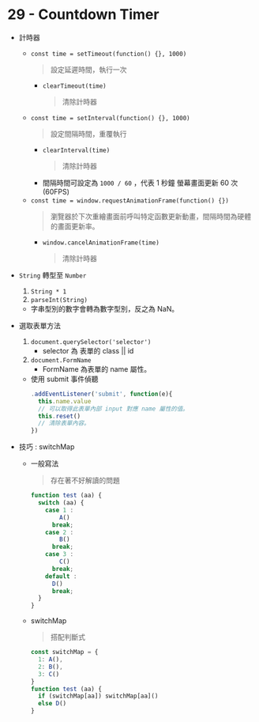 # 29 - Countdown Timer

- 計時器
    - `const time = setTimeout(function() {}, 1000)`
      > 設定延遲時間，執行一次
      - `clearTimeout(time)`
        > 清除計時器
    - `const time = setInterval(function() {}, 1000)`
      > 設定間隔時間，重覆執行
      - `clearInterval(time)`
        > 清除計時器
      - 間隔時間可設定為 `1000 / 60` ，代表 1 秒鐘 螢幕畫面更新 60 次(60FPS)
    - `const time = window.requestAnimationFrame(function() {})`
      > 瀏覽器於下次重繪畫面前呼叫特定函數更新動畫，間隔時間為硬體的畫面更新率。
      - `window.cancelAnimationFrame(time)`
        > 清除計時器

- `String` 轉型至 `Number`
    1. `String * 1`
    1. `parseInt(String)`
    - 字串型別的數字會轉為數字型別，反之為 NaN。

- 選取表單方法
    1. `document.querySelector('selector')`
        - selector 為 表單的 class || id
    1. `document.FormName`
        - FormName 為表單的 name 屬性。
    - 使用 submit 事件偵聽
      ```js
      .addEventListener('submit', function(e){
        this.name.value
        // 可以取得此表單內部 input 對應 name 屬性的值。
        this.reset()
        // 清除表單內容。
      })
      ```

- 技巧 : switchMap
    - 一般寫法
      > 存在著不好解讀的問題
        ```js
        function test (aa) {
          switch (aa) {
            case 1 :
                A()
              break;
            case 2 :
                B()
              break;
            case 3 :
                C()
              break;
            default :
              D()
              break;
          }
        }
        ```
    - switchMap
      > 搭配判斷式
      ```js
      const switchMap = {
        1: A(),
        2: B(),
        3: C()
      }
      function test (aa) {
        if (switchMap[aa]) switchMap[aa]()
        else D()
      }
      ```